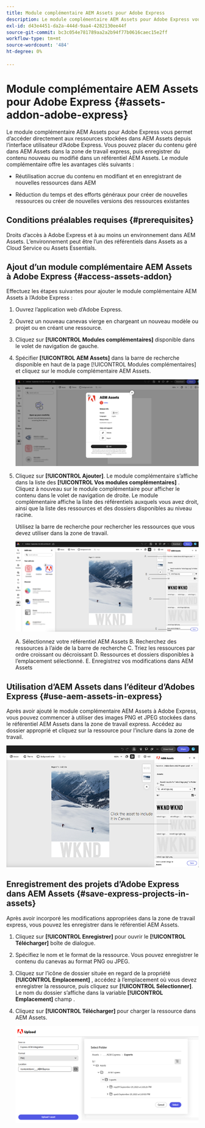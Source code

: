 ```yaml
---
title: Module complémentaire AEM Assets pour Adobe Express
description: Le module complémentaire AEM Assets pour Adobe Express vous permet d’accéder directement aux ressources stockées dans AEM Assets depuis l’interface utilisateur d’Adobe Express.
exl-id: d43e4451-da2a-444d-9aa4-4282130ee44f
source-git-commit: bc3c054e781789aa2a2b94f77b0616caec15e2ff
workflow-type: tm+mt
source-wordcount: '484'
ht-degree: 0%

---
```


# Module complémentaire AEM Assets pour Adobe Express {#assets-addon-adobe-express}

Le module complémentaire AEM Assets pour Adobe Express vous permet d’accéder directement aux ressources stockées dans AEM Assets depuis l’interface utilisateur d’Adobe Express. Vous pouvez placer du contenu géré dans AEM Assets dans la zone de travail express, puis enregistrer du contenu nouveau ou modifié dans un référentiel AEM Assets. Le module complémentaire offre les avantages clés suivants :

* Réutilisation accrue du contenu en modifiant et en enregistrant de nouvelles ressources dans AEM

* Réduction du temps et des efforts généraux pour créer de nouvelles ressources ou créer de nouvelles versions des ressources existantes

## Conditions préalables requises {#prerequisites}

Droits d’accès à Adobe Express et à au moins un environnement dans AEM Assets. L’environnement peut être l’un des référentiels dans Assets as a Cloud Service ou Assets Essentials.


## Ajout d’un module complémentaire AEM Assets à Adobe Express {#access-assets-addon}

Effectuez les étapes suivantes pour ajouter le module complémentaire AEM Assets à l’Adobe Express :

1. Ouvrez l’application web d’Adobe Express.

1. Ouvrez un nouveau canevas vierge en chargeant un nouveau modèle ou projet ou en créant une ressource.

1. Cliquez sur **[!UICONTROL Modules complémentaires]** disponible dans le volet de navigation de gauche.

1. Spécifier **[!UICONTROL AEM Assets]** dans la barre de recherche disponible en haut de la page [!UICONTROL Modules complémentaires] et cliquez sur le module complémentaire AEM Assets.

   ![Module complémentaire AEM Assets](assets/aem-assets-add-on.png)

1. Cliquez sur **[!UICONTROL Ajouter]**. Le module complémentaire s’affiche dans la liste des **[!UICONTROL Vos modules complémentaires]** . Cliquez à nouveau sur le module complémentaire pour afficher le contenu dans le volet de navigation de droite. Le module complémentaire affiche la liste des référentiels auxquels vous avez droit, ainsi que la liste des ressources et des dossiers disponibles au niveau racine.

   Utilisez la barre de recherche pour rechercher les ressources que vous devez utiliser dans la zone de travail.

   ![Recherche de ressources dans le module complémentaire AEM Assets](assets/assets-add-on-browse-assets.png)

   A. Sélectionnez votre référentiel AEM Assets B. Recherchez des ressources à l’aide de la barre de recherche C. Triez les ressources par ordre croissant ou décroissant D. Ressources et dossiers disponibles à l’emplacement sélectionné. E. Enregistrez vos modifications dans AEM Assets



## Utilisation d’AEM Assets dans l’éditeur d’Adobes Express {#use-aem-assets-in-express}

Après avoir ajouté le module complémentaire AEM Assets à Adobe Express, vous pouvez commencer à utiliser des images PNG et JPEG stockées dans le référentiel AEM Assets dans la zone de travail express. Accédez au dossier approprié et cliquez sur la ressource pour l’inclure dans la zone de travail.

![Inclure des ressources à partir du module complémentaire Assets](assets/aem-assets-add-on-include-assets.png)


## Enregistrement des projets d’Adobe Express dans AEM Assets {#save-express-projects-in-assets}

Après avoir incorporé les modifications appropriées dans la zone de travail express, vous pouvez les enregistrer dans le référentiel AEM Assets.

1. Cliquez sur **[!UICONTROL Enregistrer]** pour ouvrir le **[!UICONTROL Télécharger]** boîte de dialogue.
1. Spécifiez le nom et le format de la ressource. Vous pouvez enregistrer le contenu du canevas au format PNG ou JPEG.

1. Cliquez sur l’icône de dossier située en regard de la propriété **[!UICONTROL Emplacement]** , accédez à l’emplacement où vous devez enregistrer la ressource, puis cliquez sur **[!UICONTROL Sélectionner]**. Le nom du dossier s’affiche dans la variable **[!UICONTROL Emplacement]** champ .

1. Cliquez sur **[!UICONTROL Télécharger]** pour charger la ressource dans AEM Assets.

   ![Enregistrement des ressources dans AEM](assets/aem-assets-add-on-save.png)
